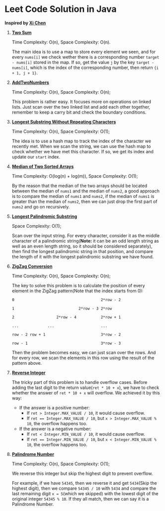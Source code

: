 # Leet Code Solution in Java

**Inspired by [Xi Chen](https://github.com/aaron-xichen/LeetCodeSolution)** 

1. **[Two Sum](https://github.com/dinever/LeetCodeSolution/blob/master/src/TwoSum.java)**

    Time Complexity: O(n), Space Complexity: O(n).
    
    The main idea is to use a map to store every element we seen, and for every `nums[i]` we check wether there is a 
    corresponding number `target - nums[i]` stored in the map. If so, get the value `j` by the key `target - nums[i]`, 
    which is the index of the corresponding number, then return `{i + 1, j + 1}`.

2. **[AddTwoNumbers](https://github.com/dinever/LeetCodeSolution/blob/master/src/AddTwoNumbers.java)**

    Time Complexity: O(n), Space Complexity: O(n);
    
    This problem is rather easy. It focuses more on operations on linked lists. Just scan over the two linked list and
    add each other together, remember to keep a carry bit and check the boundary conditions.
    
3. **[Longest Substring Without Repeating Characters](https://github.com/dinever/LeetCodeSolution/blob/master/src/LongestSubstringWithoutRepeatingCharacters.java)**

    Time Complexity: O(n), Space Complexity: O(1);
    
    The idea is to use a hash map to track the index of the character we recently met. When we scan the string, we can
    use the hash map to check whether we have met this character. If so, we get its index and update our `start` index.

4. **[Median of Two Sorted Arrays](https://github.com/dinever/LeetCodeSolution/blob/master/src/MedianOfTwoSortedArrays.java)**

    Time Complexity: O(log(n) + log(m)), Space Complexity: O(1);
    
    By the reason that the median of the two arrays should be located between the median of `nums1` and the median of
    `nums2`, a good approach is to compare the median of `nums1` and `nums2`, if the median of `nums1` is greater than
    the median of `nums2`, then we can just drop the first part of `nums2` and go on recursively. 

5. **[Longest Palindromic Substring](https://github.com/dinever/LeetCodeSolution/blob/master/src/LongestPalindromicSubstring.java)**

    Space Complexity: O(1);
    
    Scan over the input string. For every character, consider it as the middle character of a palindromic string(**Note:**
    it can be an odd length string as well as an even length string, so it should be considered separately), then find
    the longest palindromic string in that position, and compare the length of it with the longest palindromic substring
    we have found.

6. **[ZigZag Conversion](https://github.com/dinever/LeetCodeSolution/blob/master/src/ZigZagConversion.java)**

    Time Complexity: O(n), Space Complexity: O(n);
    
    The key to solve this problem is to calculate the position of every element in the ZigZag pattern(Note that the index starts from 0):
 
    
    ```
    0                                       2*row - 2
    
    1                             2*row - 3 2*row
    
    2                   2*row - 4           2*row + 1
    
    ...             ...                     ...
    
    row - 2 row + 1                         3*row - 2
    
    row - 1                                 3*row - 3
    ```
    
    Then the problem becomes easy, we can just scan over the rows. And for every row, we scan the elements in this row
    using the result of the pattern above.

7. **[Reverse Integer](https://github.com/dinever/LeetCodeSolution/blob/master/src/ReverseInteger.java)**

    The tricky part of this problem is to handle overflow cases. Before adding the last digit to the return value(`ret * 10 + x`), 
    we have to check whether the answer of `ret * 10 + x` will overflow. We achieved it by this way:
    
    - If the answer is a positive number:
        - If `ret > Integer.MAX_VALUE / 10`, it would cause overflow.
        - If `ret == Integer.MAX_VALUE / 10`, but `x > Integer.MAX_VALUE % 10`, the overflow happens too.
    - If the answer is a negative number:
        - If `ret < Integer.MIN_VALUE / 10`, it would cause overflow.
        - If `ret == Integer.MIN_VALUE / 10`, but `x < Integer.MIN_VALUE % 10`, the overflow happens too.

9. **[Palindrome Number](https://github.com/dinever/LeetCodeSolution/blob/master/src/PalindromeNumber.java)**

    Time Complexity: O(n), Space Complexity: O(1);

    We reverse this integer but skip the highest digit to prevent overflow.

    For example, if we have `54345`, then we reverse it and get `5434`(Skip the highest digit), then we compare 
    `54345 / 10` with `5434` and compare the last remaining digit `x = 5`(which we skipped) with the lowest digit of the
    original integer `54345 % 10`. If they all match, then we can say it is a Palindrome Number.
